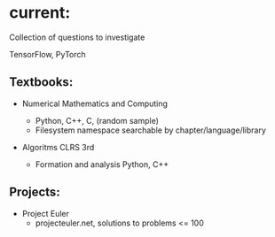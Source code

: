 # current:
Collection of questions to investigate

TensorFlow, PyTorch

## Textbooks:

* Numerical Mathematics and Computing
  * Python, C++, C, (random sample)
  * Filesystem namespace searchable by chapter/language/library
  
* Algoritms CLRS 3rd
  * Formation and analysis Python, C++

## Projects:

* Project Euler
  * projecteuler.net, solutions to problems <= 100
